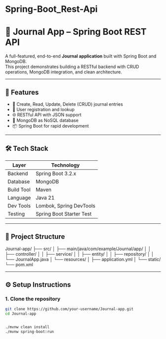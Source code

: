 # Spring-Boot_Rest-Api
# 📓 Journal App – Spring Boot REST API

A full-featured, end-to-end **Journal application** built with Spring Boot and MongoDB.  
This project demonstrates building a RESTful backend with CRUD operations, MongoDB integration, and clean architecture.

---

## 🚀 Features

- 🧾 Create, Read, Update, Delete (CRUD) journal entries
- 👤 User registration and lookup
- 🌐 RESTful API with JSON support
- 💾 MongoDB as NoSQL database
- 📦 Spring Boot for rapid development

---

## 🛠️ Tech Stack

| Layer       | Technology                     |
|-------------|--------------------------------|
| Backend     | Spring Boot 3.2.x              |
| Database    | MongoDB                        |
| Build Tool  | Maven                          |
| Language    | Java 21                        |
| Dev Tools   | Lombok, Spring DevTools        |
| Testing     | Spring Boot Starter Test       |

---

## 📂 Project Structure

Journal-app/
├── src/
│ ├── main/java/com/example/Journal/app/
│ │ ├── controller/
│ │ ├── service/
│ │ ├── entity/
│ │ ├── repository/
│ │ └── JournalApp.java
│ └── resources/
│ ├── application.yml
│ └── static/
└── pom.xml



---

## ⚙️ Setup Instructions

### 1. Clone the repository

```bash
git clone https://github.com/your-username/Journal-app.git
cd Journal-app


./mvnw clean install
./mvnw spring-boot:run
